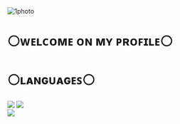 <body>

</style>
<div class="img">
  <img src="https://i.imgur.com/Ewq69ET.gif" alt="1photo">
</div>
<div class="main-text">
  <h1>⚪ᴡᴇʟᴄᴏᴍᴇ ᴏɴ ᴍʏ ᴘʀᴏꜰɪʟᴇ⚪</h1>
  <h1>⚪ʟᴀɴɢᴜᴀɢᴇꜱ⚪</h1>
</div>
<div class="badges">
  <img src="https://img.shields.io/badge/html5%20-%23E34F26.svg?&style=for-the-badge&logo=html5&logoColor=white"/> <img src="https://img.shields.io/badge/css3%20-%231572B6.svg?&style=for-the-badge&logo=css3&logoColor=white"/><br>
 <img src="https://img.shields.io/badge/javascript%20-%23323330.svg?&style=for-the-badge&logo=javascript&logoColor=%23F7DF1E"/>
</div>
